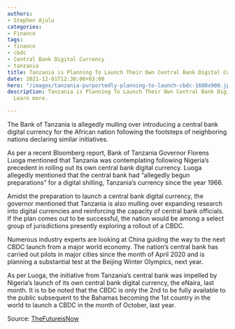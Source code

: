 ```yaml
---
authors:
- Stephen Ajulu
categories:
- Finance
tags:
- finance
- cbdc
- Central Bank Digital Currency
- tanzania
title: Tanzania is Planning To Launch Their Own Central Bank Digital Currency(CBDC)
date: 2021-12-01T12:38:00+03:00
hero: "/images/tanzania-purportedly-planning-to-launch-cbdc-1600x900.jpg"
description: Tanzania is Planning To Launch Their Own Central Bank Digital Currency(CBDC).
  Learn more.

---
```

The Bank of Tanzania is allegedly mulling over introducing a central bank digital currency for the African nation following the footsteps of neighboring nations declaring similar initiatives.

As per a recent Bloomberg report, Bank of Tanzania Governor Florens Luoga mentioned that Tanzania was contemplating following Nigeria’s precedent in rolling out its own central bank digital currency. Luoga allegedly mentioned that the central bank had “allegedly begun preparations” for a digital shilling, Tanzania’s currency since the year 1966.

Amidst the preparation to launch a central bank digital currency, the governor mentioned that Tanzania is also mulling over expanding research into digital currencies and reinforcing the capacity of central bank officials. If the plan comes out to be successful, the nation would be among a select group of jurisdictions presently exploring a rollout of a CBDC.

Numerous industry experts are looking at China guiding the way to the next CBDC launch from a major world economy. The nation’s central bank has carried out pilots in major cities since the month of April 2020 and is planning a substantial test at the Beijing Winter Olympics, next year.

As per Luoga, the initiative from Tanzania’s central bank was impelled by Nigeria’s launch of its own central bank digital currency, the eNaira, last month. It is to be noted that the CBDC is only the 2nd to be fully available to the public subsequent to the Bahamas becoming the 1st country in the world to launch a CBDC in the month of October, last year.

Source: [TheFutureisNow](https://thefutureisnow.community/tanzania-purportedly-planning-to-launch-cbdc/)